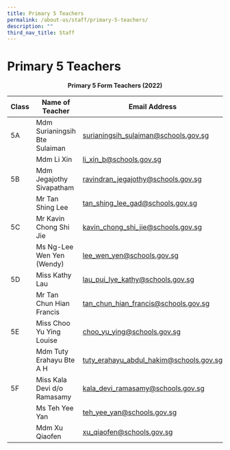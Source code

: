 ```yaml
---
title: Primary 5 Teachers
permalink: /about-us/staff/primary-5-teachers/
description: ""
third_nav_title: Staff
---
```

# **Primary 5 Teachers**

<center><b>Primary 5 Form Teachers (2022)</b></center>

| Class 	|  Name of Teacher 	|  Email Address 	|
| ---	| ---	| ---	|
| 5A 	| Mdm Surianingsih Bte Sulaiman  	| [surianingsih_sulaiman@schools.gov.sg](mailto:surianingsih_sulaiman@schools.gov.sg) 	|
|  	| Mdm Li Xin  	| [li_xin_b@schools.gov.sg](mailto:li_xin_b@schools.gov.sg) 	|
| 5B 	| Mdm Jegajothy Sivapatham 	| [ravindran_jegajothy@schools.gov.sg](mailto:ravindran_jegajothy@schools.gov.sg) 	|
|  	| Mr Tan Shing Lee 	| [tan_shing_lee_gad@schools.gov.sg](mailto:tan_shing_lee_gad@schools.gov.sg) 	|
| 5C 	| Mr Kavin Chong Shi Jie   	| [kavin_chong_shi_jie@schools.gov.sg](mailto:kavin_chong_shi_jie@schools.gov.sg) 	|
|  	| Ms Ng-Lee Wen Yen (Wendy) 	| [lee_wen_yen@schools.gov.sg](mailto:lee_wen_yen@schools.gov.sg) 	|
| 5D 	| Miss Kathy Lau 	|[lau_pui_lye_kathy@schools.gov.sg](mailto:lau_pui_lye_kathy@schools.gov.sg) 	|
|  	| Mr Tan Chun Hian Francis  	| [tan_chun_hian_francis@schools.gov.sg](mailto:tan_chun_hian_francis@schools.gov.sg) 	|
| 5E 	| Miss Choo Yu Ying Louise 	| [choo_yu_ying@schools.gov.sg](mailto:choo_yu_ying@schools.gov.sg) 	|
|  	| Mdm Tuty Erahayu Bte A H 	| [tuty_erahayu_abdul_hakim@schools.gov.sg](mailto:tuty_erahayu_abdul_hakim@schools.gov.sg) 	|
| 5F 	| Miss Kala Devi d/o Ramasamy  	| [kala_devi_ramasamy@schools.gov.sg](mailto:kala_devi_ramasamy@schools.gov.sg)   	|
|  	| Ms Teh Yee Yan 	| [teh_yee_yan@schools.gov.sg](mailto:teh_yee_yan@schools.gov.sg) 	|
|  	| Mdm Xu Qiaofen 	| [xu_qiaofen@schools.gov.sg](mailto:xu_qiaofen@schools.gov.sg) 	|